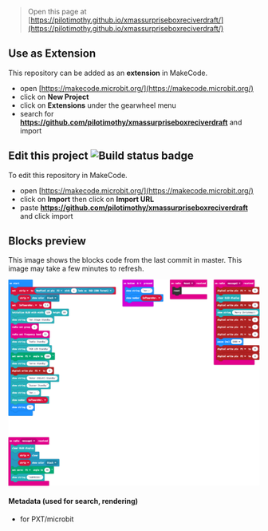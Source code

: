 
> Open this page at [https://pilotimothy.github.io/xmassurpriseboxreciverdraft/](https://pilotimothy.github.io/xmassurpriseboxreciverdraft/)

## Use as Extension

This repository can be added as an **extension** in MakeCode.

* open [https://makecode.microbit.org/](https://makecode.microbit.org/)
* click on **New Project**
* click on **Extensions** under the gearwheel menu
* search for **https://github.com/pilotimothy/xmassurpriseboxreciverdraft** and import

## Edit this project ![Build status badge](https://github.com/pilotimothy/xmassurpriseboxreciverdraft/workflows/MakeCode/badge.svg)

To edit this repository in MakeCode.

* open [https://makecode.microbit.org/](https://makecode.microbit.org/)
* click on **Import** then click on **Import URL**
* paste **https://github.com/pilotimothy/xmassurpriseboxreciverdraft** and click import

## Blocks preview

This image shows the blocks code from the last commit in master.
This image may take a few minutes to refresh.

![A rendered view of the blocks](https://github.com/pilotimothy/xmassurpriseboxreciverdraft/raw/master/.github/makecode/blocks.png)

#### Metadata (used for search, rendering)

* for PXT/microbit
<script src="https://makecode.com/gh-pages-embed.js"></script><script>makeCodeRender("{{ site.makecode.home_url }}", "{{ site.github.owner_name }}/{{ site.github.repository_name }}");</script>

